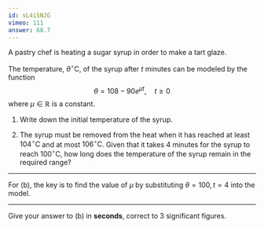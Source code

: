 ```yaml
---
id: sL4iSNJG
vimeo: 111
answer: 68.7
---
```


A pastry chef is heating a sugar syrup in order to make a tart glaze.

The temperature, $\theta^{\circ} \text{C}$, of the syrup after $t$ minutes can be modeled by the function
$$
\theta = 108 - 90 e^{\mu t}, \quad t \geq 0
$$
where $\mu \in \mathbb{R}$ is a constant.

 1. Write down the initial temperature of the syrup.

 1. The syrup must be removed from the heat when it has reached at least $104^{\circ}{\text{C}}$ and at most $106^{\circ}{\text{C}}$. Given that it takes $4$ minutes for the syrup to reach $100^{\circ} \text{C}$, how long does the temperature of the syrup remain in the required range?

---

For (b), the key is to find the value of $\mu$ by substituting $\theta = 100, t = 4$ into the model.

---

Give your answer to (b) in **seconds**, correct to $3$ significant figures.
